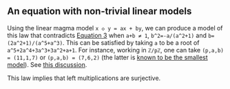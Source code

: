 ## An equation with non-trivial linear models

Using the linear magma model `x ◇ y = ax + by`, we can produce a model of this law that contradicts [Equation 3](https://teorth.github.io/equational_theories/implications/?3) when `a+b ≠ 1`, `b^2=-a/(a^2+1)` and `b=(2a^2+1)/(a^5+a^3)`. This can be satisfied by taking `a` to be a root of `a^5+2a^4+3a^3+3a^2+a+1`.  For instance, working in `ℤ/pℤ`, one can take `(p,a,b) = (11,1,7)` or `(p,a,b) = (7,6,2)` (the latter is [known to be the smallest model](https://leanprover.zulipchat.com/#narrow/channel/458659-Equational/topic/Implication.20Statistics/near/480795569)).  See [this discussion](https://leanprover.zulipchat.com/#narrow/stream/458659-Equational/topic/An.20old.20new.20idea).

This law implies that left multiplications are surjective.
